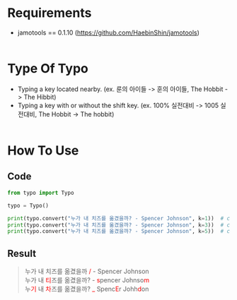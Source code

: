 # Requirements
* jamotools == 0.1.10 (https://github.com/HaebinShin/jamotools)
<br></br>

# Type Of Typo
* Typing a key located nearby. (ex. 룬의 아이들 -> 훈의 아이들, The Hobbit -> The Hibbit)
* Typing a key with or without the shift key. (ex. 100% 실전대비 -> 1005 실전대비, The Hobbit -> The hobbit)
<br></br>

# How To Use
## Code
```python
from typo import Typo

typo = Typo()

print(typo.convert("누가 내 치즈를 옮겼을까? - Spencer Johnson", k=1))  # convert 1 character
print(typo.convert("누가 내 치즈를 옮겼을까? - Spencer Johnson", k=3))  # convert 3 character
print(typo.convert("누가 내 치즈를 옮겼을까? - Spencer Johnson", k=5))  # convert 5 character
```
## Result
> 누가 내 치즈를 옮겼을까 <span style="color:red">/</span> - Spencer Johnson  
> 누가 내 <span style="color:red">티</span>즈를 옮겼을까? - <span style="color:red">s</span>pencer Johnso<span style="color:red">m</span>  
> 누<span style="color:red">기</span> 내 <span style="color:red">차</span>즈를 옮겼을까? <span style="color:red">_</span> Spenc<span style="color:red">E</span>r Johh<span style="color:red">d</span>on  
